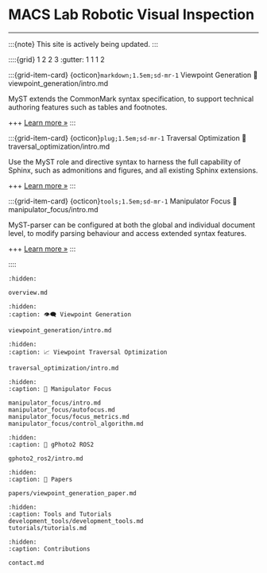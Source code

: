 # MACS Lab Robotic Visual Inspection
*** 

:::{note}
This site is actively being updated.
:::

::::{grid} 1 2 2 3
:gutter: 1 1 1 2

:::{grid-item-card} {octicon}`markdown;1.5em;sd-mr-1` Viewpoint Generation
:link: viewpoint_generation/intro.md
<!-- :link-type: ref -->

MyST extends the CommonMark syntax specification, to support technical authoring features such as tables and footnotes.

+++
[Learn more »](viewpoint_generation/intro.md)
:::

:::{grid-item-card} {octicon}`plug;1.5em;sd-mr-1` Traversal Optimization
:link: traversal_optimization/intro.md
<!-- :link-type: ref -->

Use the MyST role and directive syntax to harness the full capability of Sphinx, such as admonitions and figures, and all existing Sphinx extensions.

+++
[Learn more »](traversal_optimization/intro.md)
:::

:::{grid-item-card} {octicon}`tools;1.5em;sd-mr-1` Manipulator Focus
:link: manipulator_focus/intro.md
<!-- :link-type: doc -->

MyST-parser can be configured at both the global and individual document level,
to modify parsing behaviour and access extended syntax features.

+++
[Learn more »](manipulator_focus/intro.md)
:::

::::


```{toctree}
:hidden:

overview.md
```

```{toctree}
:hidden: 
:caption: 👁️‍🗨️ Viewpoint Generation

viewpoint_generation/intro.md
```

```{toctree}
:hidden: 
:caption: 📈 Viewpoint Traversal Optimization

traversal_optimization/intro.md
```

```{toctree}
:hidden: 
:caption: 🦾 Manipulator Focus

manipulator_focus/intro.md
manipulator_focus/autofocus.md
manipulator_focus/focus_metrics.md
manipulator_focus/control_algorithm.md
```

```{toctree}
:hidden: 
:caption: 📸 gPhoto2 ROS2

gphoto2_ros2/intro.md
```

```{toctree}
:hidden: 
:caption: 📃 Papers

papers/viewpoint_generation_paper.md
```

```{toctree}
:hidden:
:caption: Tools and Tutorials
development_tools/development_tools.md
tutorials/tutorials.md
```

```{toctree}
:hidden:
:caption: Contributions

contact.md
```

[commonmark]: https://commonmark.org/
[github-ci]: https://github.com/executablebooks/MyST-Parser/workflows/continuous-integration/badge.svg?branch=master
[github-link]: https://github.com/executablebooks/MyST-Parser
[codecov-badge]: https://codecov.io/gh/executablebooks/MyST-Parser/branch/master/graph/badge.svg
[codecov-link]: https://codecov.io/gh/executablebooks/MyST-Parser
[rtd-badge]: https://readthedocs.org/projects/myst-parser/badge/?version=latest
[rtd-link]: https://myst-parser.readthedocs.io/en/latest/?badge=latest
[black-badge]: https://img.shields.io/badge/code%20style-black-000000.svg
[pypi-badge]: https://img.shields.io/pypi/v/myst-parser.svg
[pypi-link]: https://pypi.org/project/myst-parser
[conda-badge]: https://anaconda.org/conda-forge/myst-parser/badges/version.svg
[conda-link]: https://anaconda.org/conda-forge/myst-parser
[black-link]: https://github.com/ambv/black
[github-badge]: https://img.shields.io/github/stars/executablebooks/myst-parser?label=github
[markdown-it-py]: https://markdown-it-py.readthedocs.io/
[markdown-it]: https://markdown-it.github.io/
[rst-to-myst]: https://rst-to-myst.readthedocs.io